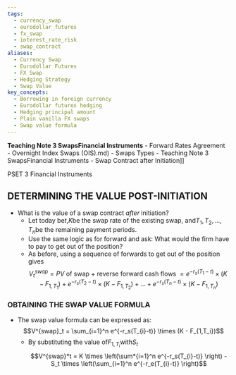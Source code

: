 ```yaml
---
tags:
  - currency_swap
  - eurodollar_futures
  - fx_swap
  - interest_rate_risk
  - swap_contract
aliases:
  - Currency Swap
  - Eurodollar Futures
  - FX Swap
  - Hedging Strategy
  - Swap Value
key_concepts:
  - Borrowing in foreign currency
  - Eurodollar futures hedging
  - Hedging principal amount
  - Plain vanilla FX swaps
  - Swap value formula
---
```


**Teaching Note 3 SwapsFinancial Instruments**
	- Forward Rates Agreement
	- Overnight Index Swaps (OIS).md)
	- Swaps Types
	- Teaching Note 3 SwapsFinancial Instruments
	- Swap Contract after Initiation]]

PSET 3 Financial Instruments

## DETERMINING THE VALUE POST-INITIATION
+ What is the value of a swap contract *after* initiation?
  + Let today be$t$,$K$be the swap rate of the existing swap, and$T_1, T_2, …, T_n$be the remaining payment periods.
  + Use the same logic as for forward and ask: What would the firm have to pay to get out of the position?
  + As before, using a sequence of forwards to get out of the position gives
$$V^{swap}_t = PV \text{ of swap + reverse forward cash flows } = e^{-r_s(T_{1}-t)} \times (K - F_{1,T_1}) + e^{-r_s(T_{2}-t)} \times (K - F_{1,T_2}) + … + e^{-r_s(T_{n}-t)} \times (K - F_{1,T_n})$$

### OBTAINING THE SWAP VALUE FORMULA

+ The swap value formula can be expressed as:$$V^{swap}_t = \sum_{i=1}^n e^{-r_s(T_{i}-t)} \times (K - F_{1,T_i})$$
  + By substituting the value of$F_{1,T_i}$with$S_t$$$V^{swap}*t = K \times \left(\sum*{i=1}^n e^{-r_s(T_{i}-t)} \right) - S_t \times \left(\sum_{i=1}^n e^{-r_e(T_{i}-t)} \right)$$
